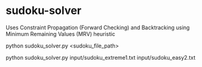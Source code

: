 # sudoku-solver
 
 Uses Constraint Propagation (Forward Checking) and Backtracking using Minimum Remaining Values (MRV) heuristic
 
 python sudoku_solver.py <sudoku_file_path> 

 python sudoku_solver.py input/sudoku_extreme1.txt input/sudoku_easy2.txt
 
 
